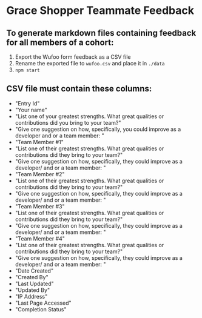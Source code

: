 # Grace Shopper Teammate Feedback

## To generate markdown files containing feedback for all members of a cohort:
1. Export the Wufoo form feedback as a CSV file
2. Rename the exported file to `wufoo.csv` and place it in `./data`
3. `npm start`

## CSV file must contain these columns:
* "Entry Id"
* "Your name"
* "List one of your greatest strengths. What great qualities or contributions did you bring to your team?"
* "Give one suggestion on how, specifically, you could improve as a developer and or a team member: "
* "Team Member #1"
* "List one of their greatest strengths. What great qualities or contributions did they bring to your team?"
* "Give one suggestion on how, specifically, they could improve as a developer/ and or a team member: "
* "Team Member #2"
* "List one of their greatest strengths. What great qualities or contributions did they bring to your team?"
* "Give one suggestion on how, specifically, they could improve as a developer/ and or a team member: "
* "Team Member #3"
* "List one of their greatest strengths. What great qualities or contributions did they bring to your team?"
* "Give one suggestion on how, specifically, they could improve as a developer/ and or a team member: "
* "Team Member #4"
* "List one of their greatest strengths. What great qualities or contributions did they bring to your team?"
* "Give one suggestion on how, specifically, they could improve as a developer/ and or a team member: "
* "Date Created"
* "Created By"
* "Last Updated"
* "Updated By"
* "IP Address"
* "Last Page Accessed"
* "Completion Status"
